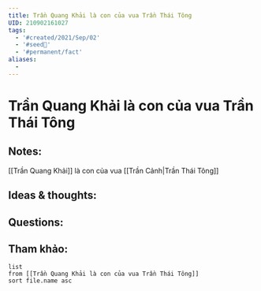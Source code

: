 ```yaml
---
title: Trần Quang Khải là con của vua Trần Thái Tông
UID: 210902161027
tags:
  - '#created/2021/Sep/02'
  - '#seed🥜'
  - '#permanent/fact'
aliases:
  - 
---
```

# Trần Quang Khải là con của vua Trần Thái Tông

## Notes:
[[Trần Quang Khải]] là con của vua [[Trần Cảnh|Trần Thái Tông]]

## Ideas & thoughts:

## Questions:


## Tham khảo:
```dataview
list
from [[Trần Quang Khải là con của vua Trần Thái Tông]]
sort file.name asc
```